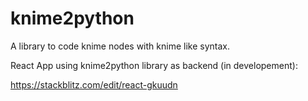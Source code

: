 # knime2python
A library to code knime nodes with knime like syntax.

React App using knime2python library as backend (in developement):

https://stackblitz.com/edit/react-gkuudn
